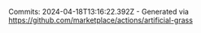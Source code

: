 Commits: 2024-04-18T13:16:22.392Z - Generated via https://github.com/marketplace/actions/artificial-grass
<br>
